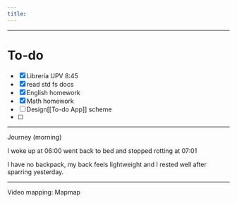 ```yaml
---
title:
---
```


---
# To-do

- [x] Librería UPV 8:45
- [x] read std fs docs
- [x] English homework
- [x] Math homework
- [ ] Design[[To-do App]] scheme
- [ ] 

---
Journey (morning)

I woke up at 06:00 went back to bed and stopped rotting at 07:01

I have no backpack, my back feels lightweight and I rested well after sparring yesterday. 

---

 Video mapping: Mapmap